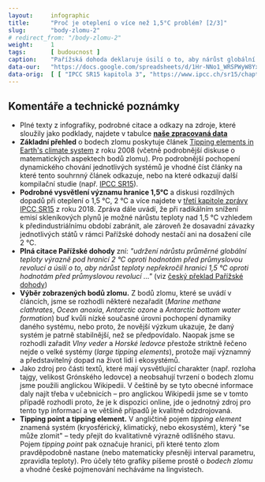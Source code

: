 ```yaml
---
layout:     infographic
title:      "Proč je oteplení o více než 1,5°C problém? [2/3]"
slug:       "body-zlomu-2"
# redirect_from: "/body-zlomu-2"
weight:     1
tags:       [ budoucnost ]
caption:    "Pařížská dohoda deklaruje úsilí o to, aby nárůst globální průměrné teploty výrazně nepřekročil hranici 1,5 °C. Jedním z hlavních důvodů pro stanovení této hranice je riziko překročení tzv. bodů zlomu (tipping points). Při oteplení nad 2 °C se blížíme pravděpodobným bodům zlomu mnoha velkých planetárních systémů."
data-our:   "https://docs.google.com/spreadsheets/d/1Hr-NNo1_WRSPWyW8YxP14WfqgOjk2xxrFsCh6enMDKI/edit#gid=2029240771"
data-orig:	[ [ "IPCC SR15 kapitola 3", "https://www.ipcc.ch/sr15/chapter/chapter-3" ] ]
---
```


## Komentáře a technické poznámky

* Plné texty z infografiky, podrobné citace a odkazy na zdroje, které sloužily jako podklady, najdete v tabulce **[naše zpracovaná data](https://docs.google.com/spreadsheets/d/1Hr-NNo1_WRSPWyW8YxP14WfqgOjk2xxrFsCh6enMDKI/edit?usp=sharing)**
* __Základní přehled__ o bodech zlomu poskytuje článek [Tipping elements in Earth's climate system](https://www.pnas.org/content/105/6/1786) z roku 2008 (včetně podrobnější diskuse o matematických aspektech bodů zlomu). Pro podrobnější pochopení dynamického chování jednotlivých systémů je vhodné číst články na které tento souhrnný článek odkazuje, nebo na které odkazují další kompilační studie (např. [IPCC SR15](https://www.ipcc.ch/sr15/chapter/chapter-3/)).
* __Podrobné vysvětlení významu hranice 1,5°C__ a diskusi rozdílných dopadů při oteplení o 1,5 °C, 2 °C a více najdete v [třetí kapitole zprávy IPCC SR15](https://www.ipcc.ch/sr15/chapter/chapter-3/) z roku 2018. Zpráva dále uvádí, že při radikálním snížení emisí skleníkových plynů je možné nárůstu teploty nad 1,5 °C vzhledem k předindustriálnímu období zabránit, ale zároveň že dosavadní závazky jednotlivých států v rámci Pařížské dohody nestačí ani na dosažení cíle 2 °C.
* __Plná citace Pařížské dohody__ zní: _"udržení nárůstu průměrné globální teploty výrazně pod hranicí 2 °C oproti hodnotám před průmyslovou revolucí a úsilí o to, aby nárůst teploty nepřekročil hranici 1,5 °C oproti hodnotám před průmyslovou revolucí ..."_ (viz [český překlad Pařížské dohody](https://www.mzp.cz/C1257458002F0DC7/cz/parizska_dohoda/$FILE/OEOK-Cesky_preklad_dohody-20160419.pdf))
* __Výběr zobrazených bodů zlomu.__ Z bodů zlomu, které se uvádí v článcích, jsme se rozhodli některé nezařadit (_Marine methane clathrates_, _Ocean anoxia_, _Antarctic ozone_ a _Antarctic bottom water formation_) buď kvůli nízké současné úrovni pochopení dynamiky daného systému, nebo proto, že novější výzkum ukazuje, že daný systém je patrně stabilnější, než se předpovídalo. Naopak jsme se rozhodli zařadit _Vlny veder_ a _Horské ledovce_ přestože striktně řečeno nejde o velké systémy (_large tipping elements_), protože mají významný a představitelný dopad na život lidí i ekosystémů.
* Jako zdroj pro části textů, které mají vysvětlující charakter (např. rozloha tajgy, velikost Grónského ledovce) a neobsahují tvrzení o bodech zlomu jsme použili anglickou Wikipedii. V češtině by se tyto obecné informace daly najít třeba v učebnicích – pro anglickou Wikipedii jsme se v tomto případě rozhodli proto, že je k dispozici online, jde o jednotný zdroj pro tento typ informací a ve většině případů je kvalitně odzdrojovaná.
* __Tipping point a tipping element.__ V angličtině pojem  _tipping element_ znamená systém (kryosférický, klimatický, nebo ekosystém), který "se může zlomit" – tedy přejít do kvalitativně výrazně odlišného stavu. Pojem _tipping point_ pak označuje hranici, při které tento zlom pravděpodobně nastane (nebo matematicky přesněji interval parametru, zpravidla teploty). Pro účely této grafiky píšeme prostě o _bodech zlomu_ a vhodné české pojmenování necháváme na lingvistech.

